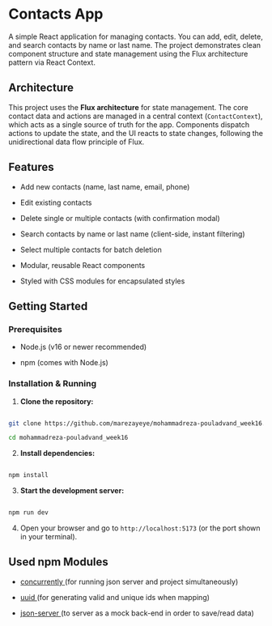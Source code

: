 # Contacts App

  

A simple React application for managing contacts. You can add, edit, delete, and search contacts by name or last name. The project demonstrates clean component structure and state management using the Flux architecture pattern via React Context.

  

## Architecture

  

This project uses the **Flux architecture** for state management. The core contact data and actions are managed in a central context (`ContactContext`), which acts as a single source of truth for the app. Components dispatch actions to update the state, and the UI reacts to state changes, following the unidirectional data flow principle of Flux.

  

## Features

  

- Add new contacts (name, last name, email, phone)

- Edit existing contacts

- Delete single or multiple contacts (with confirmation modal)

- Search contacts by name or last name (client-side, instant filtering)

- Select multiple contacts for batch deletion

- Modular, reusable React components

- Styled with CSS modules for encapsulated styles

  

## Getting Started

  

### Prerequisites

- Node.js (v16 or newer recommended)

- npm (comes with Node.js)

  

### Installation & Running

  

1.  **Clone the repository:**

```sh

git clone https://github.com/marezayeye/mohammadreza-pouladvand_week16.git

cd mohammadreza-pouladvand_week16

```

2.  **Install dependencies:**

```sh

npm install

```

3.  **Start the development server:**

```sh

npm run dev

```

4. Open your browser and go to `http://localhost:5173` (or the port shown in your terminal).

  
  
  

## Used npm Modules

-  [concurrently ](https://www.npmjs.com/package/concurrently)  (for running json server and project simultaneously)

-  [uuid ](https://www.npmjs.com/package/uuid) (for generating valid and unique ids when mapping)

-  [json-server ](https://www.npmjs.com/package/json-server) (to server as a mock back-end in order to save/read data)
